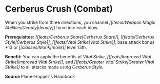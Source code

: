 ﻿---
cssclass: [feats]

---
# Cerberus Crush (Combat)

When you strike from three directions, you channel _[[items/Weapon Magic Abilities/Deadly|deadly]]_ force into each blow.

**Prerequisites:** _[[feats/Cerberus Snare|Cerberus Snare]]_*, _[[feats/Cerberus Style|Cerberus Style]]_*, _[[feats/Vital Strike|Vital Strike]]_, base attack bonus +13 or _[[classes/Monk|monk]]_ level 13th.

**Benefit:** You can apply the benefits of _Vital Strike_, _[[feats/Improved Vital Strike|Improved Vital Strike]]_, and _[[feats/Greater Vital Strike|Greater Vital Strike]]_ to all attacks made using _Cerberus Style_.

**Source** Plane-Hopper's Handbook
